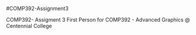 #COMP392-Assignment3

COMP392- Assigment 3 First Person for COMP392 - Advanced Graphics @ Centennial College

